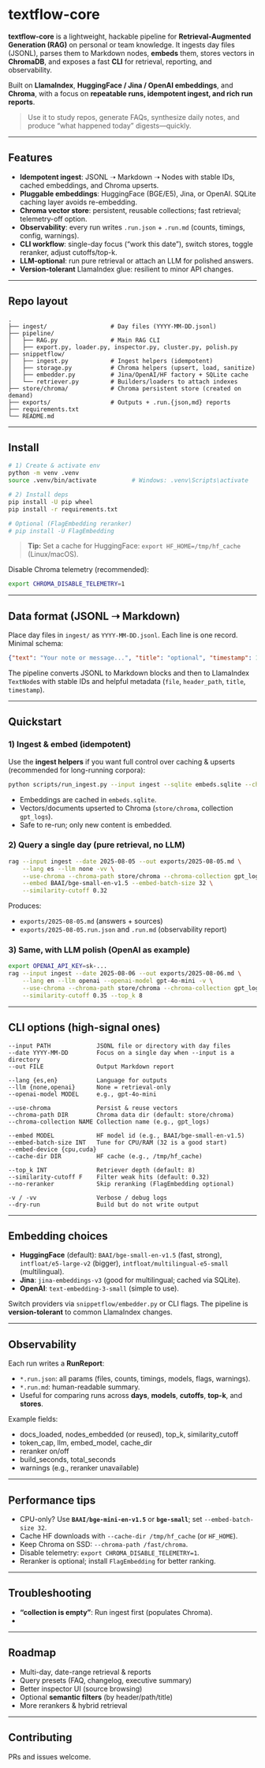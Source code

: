 
# textflow-core

**textflow-core** is a lightweight, hackable pipeline for **Retrieval-Augmented Generation (RAG)** on personal or team knowledge. It ingests day files (JSONL), parses them to Markdown nodes, **embeds** them, stores vectors in **ChromaDB**, and exposes a fast **CLI** for retrieval, reporting, and observability.

Built on **LlamaIndex**, **HuggingFace / Jina / OpenAI embeddings**, and **Chroma**, with a focus on **repeatable runs, idempotent ingest, and rich run reports**.

> Use it to study repos, generate FAQs, synthesize daily notes, and produce “what happened today” digests—quickly.

---

## Features

* **Idempotent ingest**: JSONL ➝ Markdown ➝ Nodes with stable IDs, cached embeddings, and Chroma upserts.
* **Pluggable embeddings**: HuggingFace (BGE/E5), Jina, or OpenAI. SQLite caching layer avoids re-embedding.
* **Chroma vector store**: persistent, reusable collections; fast retrieval; telemetry-off option.
* **Observability**: every run writes `.run.json` + `.run.md` (counts, timings, config, warnings).
* **CLI workflow**: single-day focus (“work this date”), switch stores, toggle reranker, adjust cutoffs/top-k.
* **LLM-optional**: run pure retrieval or attach an LLM for polished answers.
* **Version-tolerant** LlamaIndex glue: resilient to minor API changes.

---

## Repo layout

```
.
├── ingest/                  # Day files (YYYY-MM-DD.jsonl)
├── pipeline/
│   ├── RAG.py               # Main RAG CLI
│   ├── export.py, loader.py, inspector.py, cluster.py, polish.py
├── snippetflow/
│   ├── ingest.py            # Ingest helpers (idempotent)
│   ├── storage.py           # Chroma helpers (upsert, load, sanitize)
│   ├── embedder.py          # Jina/OpenAI/HF factory + SQLite cache
│   └── retriever.py         # Builders/loaders to attach indexes
├── store/chroma/            # Chroma persistent store (created on demand)
├── exports/                 # Outputs + .run.{json,md} reports
├── requirements.txt
└── README.md
```

---

## Install

```bash
# 1) Create & activate env
python -m venv .venv
source .venv/bin/activate          # Windows: .venv\Scripts\activate

# 2) Install deps
pip install -U pip wheel
pip install -r requirements.txt

# Optional (FlagEmbedding reranker)
# pip install -U FlagEmbedding
```

> **Tip:** Set a cache for HuggingFace: `export HF_HOME=/tmp/hf_cache` (Linux/macOS).

Disable Chroma telemetry (recommended):

```bash
export CHROMA_DISABLE_TELEMETRY=1
```

---

## Data format (JSONL ➝ Markdown)

Place day files in `ingest/` as `YYYY-MM-DD.jsonl`. Each line is one record. Minimal schema:

```json
{"text": "Your note or message...", "title": "optional", "timestamp": 1723516800000}
```

The pipeline converts JSONL to Markdown blocks and then to LlamaIndex `TextNode`s with stable IDs and helpful metadata (`file`, `header_path`, `title`, `timestamp`).

---

## Quickstart

### 1) Ingest & embed (idempotent)

Use the **ingest helpers** if you want full control over caching & upserts (recommended for long-running corpora):

```bash
python scripts/run_ingest.py --input ingest --sqlite embeds.sqlite --chroma store/chroma --collection gpt_logs
```

* Embeddings are cached in `embeds.sqlite`.
* Vectors/documents upserted to Chroma (`store/chroma`, collection `gpt_logs`).
* Safe to re-run; only new content is embedded.

### 2) Query a single day (pure retrieval, no LLM)

```bash
rag --input ingest --date 2025-08-05 --out exports/2025-08-05.md \
    --lang es --llm none -vv \
    --use-chroma --chroma-path store/chroma --chroma-collection gpt_logs \
    --embed BAAI/bge-small-en-v1.5 --embed-batch-size 32 \
    --similarity-cutoff 0.32
```

Produces:

* `exports/2025-08-05.md` (answers + sources)
* `exports/2025-08-05.run.json` and `.run.md` (observability report)

### 3) Same, with LLM polish (OpenAI as example)

```bash
export OPENAI_API_KEY=sk-...
rag --input ingest --date 2025-08-06 --out exports/2025-08-06.md \
    --lang en --llm openai --openai-model gpt-4o-mini -v \
    --use-chroma --chroma-path store/chroma --chroma-collection gpt_logs \
    --similarity-cutoff 0.35 --top_k 8
```

---

## CLI options (high-signal ones)

```text
--input PATH             JSONL file or directory with day files
--date YYYY-MM-DD        Focus on a single day when --input is a directory
--out FILE               Output Markdown report

--lang {es,en}           Language for outputs
--llm {none,openai}      None = retrieval-only
--openai-model MODEL     e.g., gpt-4o-mini

--use-chroma             Persist & reuse vectors
--chroma-path DIR        Chroma data dir (default: store/chroma)
--chroma-collection NAME Collection name (e.g., gpt_logs)

--embed MODEL            HF model id (e.g., BAAI/bge-small-en-v1.5)
--embed-batch-size INT   Tune for CPU/RAM (32 is a good start)
--embed-device {cpu,cuda}
--cache-dir DIR          HF cache (e.g., /tmp/hf_cache)

--top_k INT              Retriever depth (default: 8)
--similarity-cutoff F    Filter weak hits (default: 0.32)
--no-reranker            Skip reranking (FlagEmbedding optional)

-v / -vv                 Verbose / debug logs
--dry-run                Build but do not write output
```

---

## Embedding choices

* **HuggingFace** (default):
  `BAAI/bge-small-en-v1.5` (fast, strong),
  `intfloat/e5-large-v2` (bigger),
  `intfloat/multilingual-e5-small` (multilingual).
* **Jina**: `jina-embeddings-v3` (good for multilingual; cached via SQLite).
* **OpenAI**: `text-embedding-3-small` (simple to use).

Switch providers via `snippetflow/embedder.py` or CLI flags. The pipeline is **version-tolerant** to common LlamaIndex changes.

---

## Observability

Each run writes a **RunReport**:

* `*.run.json`: all params (files, counts, timings, models, flags, warnings).
* `*.run.md`: human-readable summary.
* Useful for comparing runs across **days**, **models**, **cutoffs**, **top-k**, and **stores**.

Example fields:

* docs\_loaded, nodes\_embedded (or reused), top\_k, similarity\_cutoff
* token\_cap, llm, embed\_model, cache\_dir
* reranker on/off
* build\_seconds, total\_seconds
* warnings (e.g., reranker unavailable)

---

## Performance tips

* CPU-only? Use **`BAAI/bge-mini-en-v1.5`** or **`bge-small`**; set `--embed-batch-size 32`.
* Cache HF downloads with `--cache-dir /tmp/hf_cache` (or `HF_HOME`).
* Keep Chroma on SSD: `--chroma-path /fast/chroma`.
* Disable telemetry: `export CHROMA_DISABLE_TELEMETRY=1`.
* Reranker is optional; install `FlagEmbedding` for better ranking.

---

## Troubleshooting

* **“collection is empty”**: Run ingest first (populates Chroma).
* 
---

## Roadmap

* Multi-day, date-range retrieval & reports
* Query presets (FAQ, changelog, executive summary)
* Better inspector UI (source browsing)
* Optional **semantic filters** (by header/path/title)
* More rerankers & hybrid retrieval

---

## Contributing

PRs and issues welcome. 
